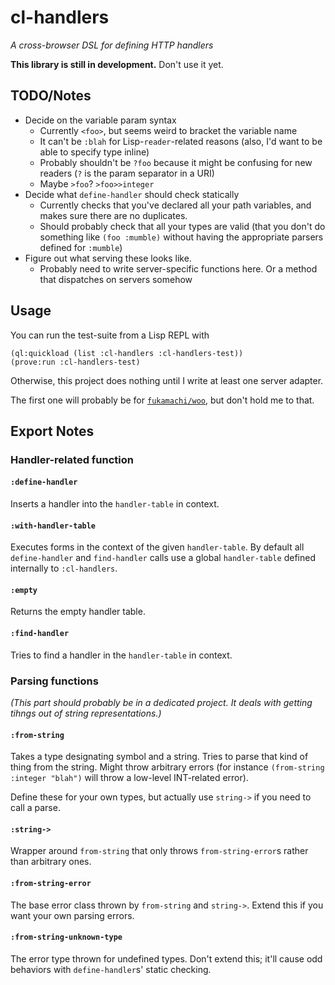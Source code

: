 # cl-handlers

*A cross-browser DSL for defining HTTP handlers*

**This library is still in development.** Don't use it yet.

## TODO/Notes

- Decide on the variable param syntax
	- Currently `<foo>`, but seems weird to bracket the variable name
	- It can't be `:blah` for Lisp-`reader`-related reasons (also,
	  I'd want to be able to specify type inline)
	- Probably shouldn't be `?foo` because it might be confusing for
	  new readers (`?` is the param separator in a URI)
	- Maybe `>foo`? `>foo>>integer`
- Decide what `define-handler` should check statically
	- Currently checks that you've declared all your path variables, and
	  makes sure there are no duplicates.
	- Should probably check that all your types are valid (that you
	  don't do something like `(foo :mumble)` without having the appropriate
	  parsers defined for `:mumble`)
- Figure out what serving these looks like.
	- Probably need to write server-specific functions here. Or a method that
	  dispatches on servers somehow

## Usage

You can run the test-suite from a Lisp REPL with

    (ql:quickload (list :cl-handlers :cl-handlers-test))
	(prove:run :cl-handlers-test)

Otherwise, this project does nothing until I write at least one server adapter.

The first one will probably be for [`fukamachi/woo`](), but don't hold me to that.

## Export Notes

### Handler-related function

#### `:define-handler`

Inserts a handler into the `handler-table` in context.

#### `:with-handler-table`

Executes forms in the context of the given `handler-table`. By default all `define-handler` and `find-handler` calls use a global `handler-table` defined internally to `:cl-handlers`.

#### `:empty`

Returns the empty handler table.

#### `:find-handler`

Tries to find a handler in the `handler-table` in context.

### Parsing functions

*(This part should probably be in a dedicated project. It deals with getting tihngs out of string representations.)*

#### `:from-string`

Takes a type designating symbol and a string. Tries to parse that kind of thing from the string. Might throw arbitrary errors (for instance `(from-string :integer "blah")` will throw a low-level INT-related error).

Define these for your own types, but actually use `string->` if you need to call a parse.

#### `:string->`

Wrapper around `from-string` that only throws `from-string-error`s rather than arbitrary ones.

#### `:from-string-error`

The base error class thrown by `from-string` and `string->`. Extend this if you want your own parsing errors.

#### `:from-string-unknown-type`

The error type thrown for undefined types. Don't extend this; it'll cause odd behaviors with `define-handler`s' static checking.
